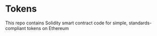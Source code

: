 # Tokens

This repo contains Solidity smart contract code for simple, standards-compliant tokens on Ethereum